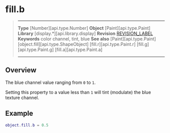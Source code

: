 # fill.b

> --------------------- ------------------------------------------------------------------------------------------
> __Type__              [Number][api.type.Number]
> __Object__            [Paint][api.type.Paint]
> __Library__           [display.*][api.library.display]
> __Revision__          [REVISION_LABEL](REVISION_URL)
> __Keywords__          color channel, tint, blue
> __See also__          [Paint][api.type.Paint]
>                       [object.fill][api.type.ShapeObject]
>						[fill.r][api.type.Paint.r]
>						[fill.g][api.type.Paint.g]
>						[fill.a][api.type.Paint.a]
> --------------------- ------------------------------------------------------------------------------------------

## Overview

The blue channel value ranging from `0` to `1`.

Setting this property to a value less than `1` will tint (modulate) the blue texture channel.

## Example

``````lua
object.fill.b = 0.5
``````